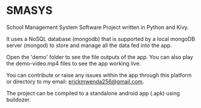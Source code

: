 # SMASYS

School Management System Software Project written in Python and Kivy.

It uses a NoSQL database (mongodb) that is supported by a local mongoDB server (mongod) to store and manage all the data fed into the app.

Open the 'demo' folder to see the file outputs of the app. You can also play the demo-video.mp4 files to see the app working live.

You can contribute or raise any issues within the app through this platform or directory to my email: erickmwenda256@gmail.com.

The project can be compiled to a standalone android app (.apk) using buildozer.
